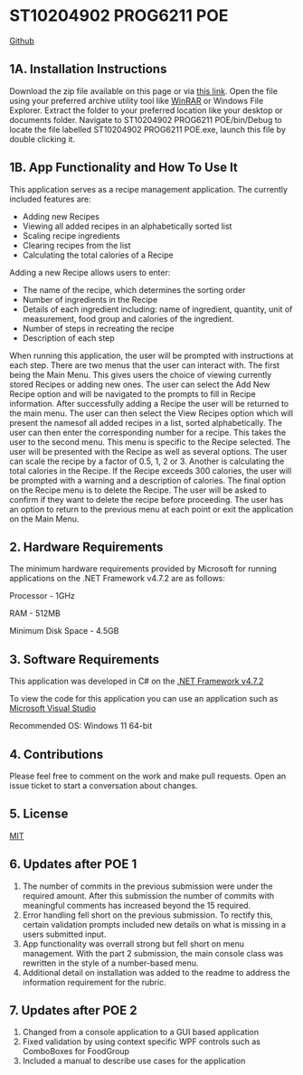 # ST10204902 PROG6211 POE

[Github](https://github.com/VCCT-PROG6221-2023-Grp3/ST10204902-PROG6211-POE)

## 1A. Installation Instructions
Download the zip file available on this page or via [this link](https://github.com/VCCT-PROG6221-2023-Grp3/ST10204902-PROG6211-POE/archive/refs/heads/master.zip). Open the file using your preferred archive utility tool like [WinRAR](https://www.win-rar.com/predownload.html?&L=0) or Windows File Explorer. Extract the folder to your preferred location like your desktop or documents folder. Navigate to ST10204902 PROG6211 POE/bin/Debug to locate the file labelled ST10204902 PROG6211 POE.exe, launch this file by double clicking it.

## 1B. App Functionality and How To Use It

This application serves as a recipe management application. The currently included features are:
- Adding new Recipes
- Viewing all added recipes in an alphabetically sorted list
- Scaling recipe ingredients
- Clearing recipes from the list
- Calculating the total calories of a Recipe

Adding a new Recipe allows users to enter:
- The name of the recipe, which determines the sorting order
- Number of ingredients in the Recipe
- Details of each ingredient including: name of ingredient, quantity, unit of measurement, food group and calories of the ingredient.
- Number of steps in recreating the recipe
- Description of each step

When running this application, the user will be prompted with instructions at each step. There are two menus that the user can interact with. The first being the Main Menu. This gives users the choice of viewing currently stored Recipes or adding new ones. The user can select the Add New Recipe option and will be navigated to the prompts to fill in Recipe information. After successfully adding a Recipe the user will be returned to the main menu. The user can then select the View Recipes option which will present the namesof all added recipes in a list, sorted alphabetically. The user can then enter the corresponding number for a recipe. This takes the user to the second menu. This menu is specific to the Recipe selected. The user will be presented with the Recipe as well as several options. The user can scale the recipe by a factor of 0.5, 1, 2 or 3. Another is calculating the total calories in the Recipe. If the Recipe exceeds 300 calories, the user will be prompted with a warning and a description of calories. The final option on the Recipe menu is to delete the Recipe. The user will be asked to confirm if they want to delete the recipe before proceeding. The user has an option to return to the previous menu at each point or exit the application on the Main Menu.

## 2. Hardware Requirements
The minimum hardware requirements provided by Microsoft for running applications on the .NET Framework v4.7.2 are as follows:

Processor - 1GHz

RAM - 512MB

Minimum Disk Space - 4.5GB

## 3. Software Requirements
This application was developed in C# on the [.NET Framework v4.7.2](https://support.microsoft.com/en-us/topic/microsoft-net-framework-4-7-2-offline-installer-for-windows-05a72734-2127-a15d-50cf-daf56d5faec2)

To view the code for this application you can use an application such as [Microsoft Visual Studio](https://visualstudio.microsoft.com/vs/community/)

Recommended OS: Windows 11 64-bit

## 4. Contributions
Please feel free to comment on the work and make pull requests. Open an issue ticket to start a conversation about changes.

## 5. License

[MIT](https://choosealicense.com/licenses/mit/)

## 6. Updates after POE 1
1. The number of commits in the previous submission were under the required amount. After this submission the number of commits with meaningful comments has increased beyond the 15 required. 
2. Error handling fell short on the previous submission. To rectify this, certain validation prompts included new details on what is missing in a users submitted input.
3. App functionality was overrall strong but fell short on menu management. With the part 2 submission, the main console class was rewritten in the style of a number-based menu. 
4. Additional detail on installation was added to the readme to address the information requirement for the rubric.

## 7. Updates after POE 2
1. Changed from a console application to a GUI based application
2. Fixed validation by using context specific WPF controls such as ComboBoxes for FoodGroup
3. Included a manual to describe use cases for the application